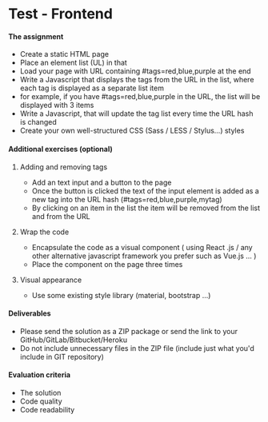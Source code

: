 # Test - Frontend

#### The assignment

- Create a static HTML page
- Place an element list (UL) in that
- Load your page with URL containing #tags=red,blue,purple at the end
- Write a Javascript that displays the tags from the URL in the list, where each tag is displayed as a separate list item
- for example, if you have #tags=red,blue,purple in the URL, the list will be displayed with 3 items
- Write a Javascript, that will update the tag list every time the URL hash is changed
- Create your own well-structured CSS (Sass / LESS / Stylus...) styles

#### Additional exercises (optional)

1.  Adding and removing tags

    - Add an text input and a button to the page
    - Once the button is clicked the text of the input element is added as a new tag into the URL hash (#tags=red,blue,purple,mytag)
    - By clicking on an item in the list the item will be removed from the list and from the URL

2.  Wrap the code

    - Encapsulate the code as a visual component ( using React .js / any other alternative javascript framework you prefer such as Vue.js ... )
    - Place the component on the page three times

3.  Visual appearance

    - Use some existing style library (material, bootstrap ...)

#### Deliverables

- Please send the solution as a ZIP package or send the link to your GitHub/GitLab/Bitbucket/Heroku
- Do not include unnecessary files in the ZIP file (include just what you'd include in GIT repository)

#### Evaluation criteria

- The solution
- Code quality
- Code readability
